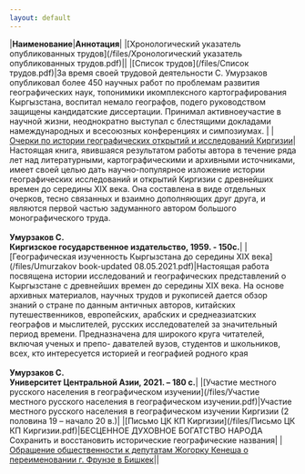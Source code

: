 ```yaml
---
layout: default
---
```


|**Наименование**|**Аннотация**|
|[Хронологический указатель опубликованных трудов](/files/Хронологический указатель опубликованных трудов.pdf)||
|[Список трудов](/files/Список трудов.pdf)|За   время   своей   трудовой   деятельности   С.   Умурзаков   опубликовал   более   450 научных   работ   по   проблемам   развития   географических   наук,   топонимики   икомплексного картографирования Кыргызстана, воспитал немало географов, подего   руководством   защищены   кандидатские   диссертации.   Принимал   активноеучастие   в   научной  жизни,   неоднократно   выступал  с  блестящими  докладами намеждународных и всесоюзных конференциях и симпозиумах. |
|[Очерки по истории географических открытий и исследований Киргизии](/files/S.Umurzakov-Ocherki-po-istorii-geogrraf-ih-otkrytij-i-issledovanij-Kirgizii-Frunze-1959.pdf)|Настоящая книга, явившаяся результатом работы автора в течение ряда лет над литературными, картографическими и архивными источниками, имеет своей целью дать научно-популярное изложение истории географических исследований и открытий Киргизии с древнейших времен до середины XIX века. Она составлена в виде отдельных очерков, тесно связанных и взаимно дополняющих друг друга, и являются первой частью задуманного автором большого монографического труда.<br><br>**Умурзаков С. <br>Киргизское государственное издательство, 1959. - 150с.**|
|[Географическая изученность Кыргызстана до середины XIX века](/files/Umurzakov book-updated 08.05.2021.pdf)|Настоящая работа посвящена истории исследований и географических представлений о Кыргызстане с древнейших времен до середины XIX века.  На основе архивных материалов, научных трудов и рукописей дается обзор знаний о стране по данным античных авторов, китайских путешественников, европейских, арабских и среднеазиатских географов и мыслителей, русских исследователей за значительный период времени.  Предназначена для широкого круга читателей, включая ученых и препо- давателей вузов, студентов и школьников, всех, кто интересуется историей и географией родного края<br><br>**Умурзаков C.<br>  Университет Центральной Азии, 2021. – 180 с.**|
|[Участие местного русского населения в географическом изучении](/files/Участие местного русского населения в географическом изучении.pdf)|Участие местного русского населения в географическом изучении Киргизии (2 половина 19 – начало 20 в.)|
|[Письмо ЦК КП Киргизии](/files/Письмо ЦК КП Киргизии.pdf)|БЕСЦЕННОЕ  ДУХОВНОЕ  БОГАТСТВО  НАРОДА<br>Сохранить и восстановить исторические географические названия|
|[Обращение общественности к депутатам Жогорку Кенеша о переименовании г. Фрунзе в Бишкек](/articles/bishkek)||
